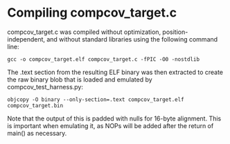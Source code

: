 # Compiling compcov_target.c

compcov_target.c was compiled without optimization, position-independent,
and without standard libraries using the following command line:

```
gcc -o compcov_target.elf compcov_target.c -fPIC -O0 -nostdlib
```

The .text section from the resulting ELF binary was then extracted to create
the raw binary blob that is loaded and emulated by compcov_test_harness.py:

```
objcopy -O binary --only-section=.text compcov_target.elf compcov_target.bin 
```

Note that the output of this is padded with nulls for 16-byte alignment. This is 
important when emulating it, as NOPs will be added after the return of main()
as necessary.
